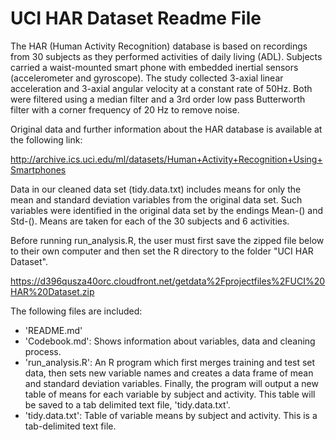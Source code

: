 # UCI HAR Dataset Readme File #

The HAR (Human Activity Recognition) database is based on recordings from 30 subjects as they performed activities of daily living (ADL). Subjects carried a waist-mounted smart phone with embedded inertial sensors (accelerometer and gyroscope). The study collected 3-axial linear acceleration and 3-axial angular velocity at a constant rate of 50Hz. Both were filtered using a median filter and a 3rd order low pass Butterworth filter with a corner frequency of 20 Hz to remove noise.

Original data and further information about the HAR database is available at the following link:

http://archive.ics.uci.edu/ml/datasets/Human+Activity+Recognition+Using+Smartphones

Data in our cleaned data set (tidy.data.txt) includes means for only the mean and standard deviation variables from the original data set. Such variables were identified in the original data set by the endings Mean-() and Std-(). Means are taken for each of the 30 subjects and 6 activities.

Before running run_analysis.R, the user must first save the zipped file below to their own computer and then set the R directory to the folder "UCI HAR Dataset".

https://d396qusza40orc.cloudfront.net/getdata%2Fprojectfiles%2FUCI%20HAR%20Dataset.zip 

The following files are included:

* 'README.md'
* 'Codebook.md': Shows information about variables, data and cleaning process. 
* 'run_analysis.R': An R program which first merges training and test set data, then sets new variable names and creates a data frame of mean and standard deviation variables. Finally, the program will output a new table of means for each variable by subject and activity. This table will be saved to a tab delimited text file, 'tidy.data.txt'. 
* 'tidy.data.txt': Table of variable means by subject and activity. This is a tab-delimited text file.


